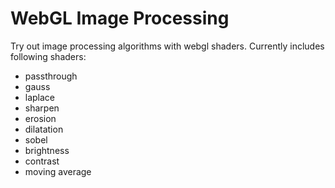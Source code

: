 WebGL Image Processing
======================

Try out image processing algorithms with webgl shaders.
Currently includes following shaders:

- passthrough
- gauss
- laplace
- sharpen
- erosion
- dilatation
- sobel
- brightness
- contrast
- moving average
